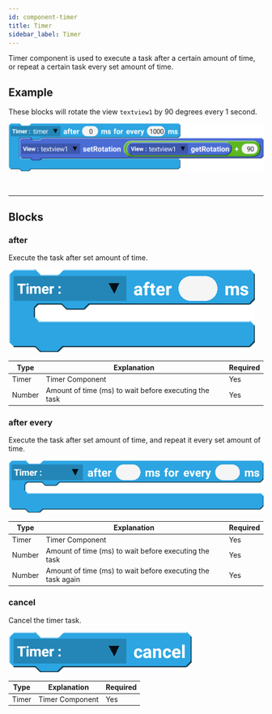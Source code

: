 ```yaml
---
id: component-timer
title: Timer
sidebar_label: Timer
---
```


Timer component is used to execute a task after a certain amount of time, or repeat a certain task every set amount of time.

## Example

These blocks will rotate the view `textview1` by 90 degrees every 1 second.

![example](assets/timer/example.png)

<br/>

--------------------

## Blocks

### after

Execute the task after set amount of time.

![after](assets/timer/after.png)

| Type   | Explanation                                           | Required |
| ------ | ----------------------------------------------------- | -------- |
| Timer  | Timer Component                                       | Yes      |
| Number | Amount of time (ms) to wait before executing the task | Yes      |

### after every

Execute the task after set amount of time, and repeat it every set amount of time.

![after every](assets/timer/after-every.png)

| Type   | Explanation                                                 | Required |
| ------ | ----------------------------------------------------------- | -------- |
| Timer  | Timer Component                                             | Yes      |
| Number | Amount of time (ms) to wait before executing the task       | Yes      |
| Number | Amount of time (ms) to wait before executing the task again | Yes      |

### cancel

Cancel the timer task.

![cancel](assets/timer/cancel.png)

| Type  | Explanation     | Required |
| ----- | --------------- | -------- |
| Timer | Timer Component | Yes      |